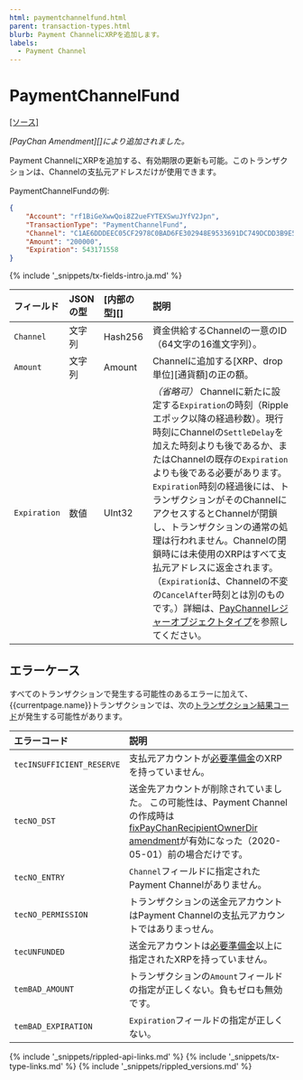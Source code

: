 ```yaml
---
html: paymentchannelfund.html
parent: transaction-types.html
blurb: Payment ChannelにXRPを追加します。
labels:
  - Payment Channel
---
```

# PaymentChannelFund
[[ソース]](https://github.com/XRPLF/rippled/blob/master/src/ripple/app/tx/impl/PayChan.cpp "Source")

_[PayChan Amendment][]により追加されました。_

Payment ChannelにXRPを追加する、有効期限の更新も可能。このトランザクションは、Channelの支払元アドレスだけが使用できます。

PaymentChannelFundの例:

```json
{
    "Account": "rf1BiGeXwwQoi8Z2ueFYTEXSwuJYfV2Jpn",
    "TransactionType": "PaymentChannelFund",
    "Channel": "C1AE6DDDEEC05CF2978C0BAD6FE302948E9533691DC749DCDD3B9E5992CA6198",
    "Amount": "200000",
    "Expiration": 543171558
}
```

{% include '_snippets/tx-fields-intro.ja.md' %}
<!--{# fix md highlighting_ #}-->

| フィールド    | JSONの型  | [内部の型][]       | 説明                          |
|:-------------|:----------|:------------------|:------------------------------|
| `Channel` | 文字列 | Hash256 | 資金供給するChannelの一意のID（64文字の16進文字列）。 |
| `Amount` | 文字列 | Amount | Channelに追加する[XRP、drop単位][通貨額]の正の額。 |
| `Expiration` | 数値 | UInt32 | _（省略可）_ Channelに新たに設定する`Expiration`の時刻（Rippleエポック以降の経過秒数）。現行時刻にChannelの`SettleDelay`を加えた時刻よりも後であるか、またはChannelの既存の`Expiration`よりも後である必要があります。`Expiration`時刻の経過後には、トランザクションがそのChannelにアクセスするとChannelが閉鎖し、トランザクションの通常の処理は行われません。Channelの閉鎖時には未使用のXRPはすべて支払元アドレスに返金されます。（`Expiration`は、Channelの不変の`CancelAfter`時刻とは別のものです。）詳細は、[PayChannelレジャーオブジェクトタイプ](paychannel.html)を参照してください。 |


## エラーケース

すべてのトランザクションで発生する可能性のあるエラーに加えて、{{currentpage.name}}トランザクションでは、次の[トランザクション結果コード](transaction-results.html)が発生する可能性があります。

| エラーコード | 説明        |
|:-----------|:------------|
| `tecINSUFFICIENT_RESERVE` | 支払元アカウントが[必要準備金](reserves.html)のXRPを持っていません。|
| `tecNO_DST`               | 送金先アカウントが削除されていました。 この可能性は、Payment Channelの作成時は[fixPayChanRecipientOwnerDir amendment](known-amendments.html#fixpaychanrecipientownerdir)が有効になった（2020-05-01）前の場合だけです。|
| `tecNO_ENTRY`             | `Channel`フィールドに指定されたPayment Channelがありません。 |
| `tecNO_PERMISSION`        | トランザクションの送金元アカウントはPayment Channelの支払元アカウントではありまっせん。|
| `tecUNFUNDED`             | 送金元アカウントは[必要準備金](reserves.html)以上に指定されたXRPを持っていません。|
| `temBAD_AMOUNT`           | トランザクションの`Amount`フィールドの指定が正しくない。負もゼロも無効です。|
| `temBAD_EXPIRATION`       | `Expiration`フィールドの指定が正しくない。|


<!--{# common link defs #}-->
{% include '_snippets/rippled-api-links.md' %}
{% include '_snippets/tx-type-links.md' %}
{% include '_snippets/rippled_versions.md' %}
